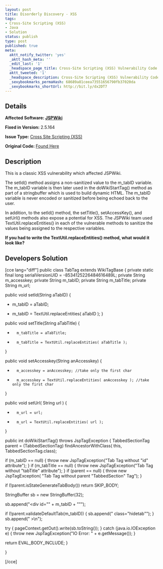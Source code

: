 ```yaml
---
layout: post
title: Disorderly Discovery - XSS
tags:
- Cross-Site Scripting (XSS)
- Java
- Solution
status: publish
type: post
published: true
meta:
  aktt_notify_twitter: 'yes'
  _aktt_hash_meta: ''
  _edit_last: '1'
  _headspace_page_title: Cross-Site Scripting (XSS) Vulnerability Code Example
  aktt_tweeted: '1'
  _headspace_description: Cross-Site Scripting (XSS) Vulnerability Code Example
  _sexybookmarks_permaHash: 68689a81ceea73551656790fb37020da
  _sexybookmarks_shortUrl: http://bit.ly/dx2DT7
---
```

## Details
<strong>__Affected Software:__ <a href="http://spotthevuln.com/category/software/java/">JSPWiki</a></strong>

__Fixed in Version:__  2.5.164

<strong>__Issue Type:__</strong> <a href="http://spotthevuln.com/category/vulnerability/xss/">Cross Site Scripting (XSS)</a>

<strong>Original Code: </strong><a href="http://spotthevuln.com/2009/09/vulnerable-code-disorderly-discovery/">Found Here</a>
## Description
This is a classic XSS vulnerability which affected JSPWiki.

The setId() method assigns a non-sanitized value to the m_tabID variable. The m_tabID variable is then later used in the doWikiStartTag() method as part of a stringbuffer which is used to build dynamic HTML.  The m_tabID variable is never encoded or sanitized before being echoed back to the user.

In addition, to the setId() method, the setTitle(), setAccessKey(), and setUrl() methods also expose a potential for XSS.  The JSPWiki team used TextUtil.replaceEntities() in each of the vulnerable methods to sanitize the values being assigned to the respective variables.

<strong>If you had to write the TextUtil.replaceEntities() method, what would it look like?</strong>
<h2>Developers Solution</h2>
[cce lang="diff"]
public class TabTag extends WikiTagBase {
private static final long serialVersionUID = -8534125226484616489L;
private String m_accesskey;
private String m_tabID;
private String m_tabTitle;
private String m_url;

public void setId(String aTabID)
{
-    m_tabID = aTabID;
+    m_tabID = TextUtil.replaceEntities( aTabID );
}

public void setTitle(String aTabTitle)
{
-       m_tabTitle = aTabTitle;
+       m_tabTitle = TextUtil.replaceEntities( aTabTitle );
}

public void setAccesskey(String anAccesskey)
{
-       m_accesskey = anAccesskey; //take only the first char
+       m_accesskey = TextUtil.replaceEntities( anAccesskey ); //take only the first char
}

public void setUrl( String url )
{
-       m_url = url;
+       m_url = TextUtil.replaceEntities( url );
}

public int doWikiStartTag() throws JspTagException {
TabbedSectionTag parent = (TabbedSectionTag) findAncestorWithClass(
this, TabbedSectionTag.class);

if (m_tabID == null) {
throw new JspTagException("Tab Tag without \"id\" attribute");
}
if (m_tabTitle == null) {
throw new JspTagException("Tab Tag without \"tabTitle\" attribute");
}
if (parent == null) {
throw new JspTagException(
"Tab Tag without parent \"TabbedSection\" Tag");
}

if (!parent.isStateGenerateTabBody())
return SKIP_BODY;

StringBuffer sb = new StringBuffer(32);

sb.append("&lt;div id=\"" + m_tabID + "\"");

if (!parent.validateDefaultTab(m_tabID)) {
sb.append(" class=\"hidetab\"");
}
sb.append(" &gt;\n");

try {
pageContext.getOut().write(sb.toString());
} catch (java.io.IOException e) {
throw new JspTagException("IO Error: " + e.getMessage());
}

return EVAL_BODY_INCLUDE;
}

}

[/cce] 
